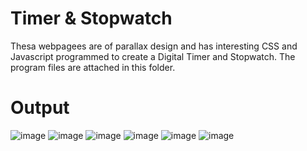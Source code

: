 # Timer & Stopwatch

Thesa webpagees are of parallax design and has interesting CSS and Javascript programmed to create a Digital Timer and Stopwatch.
The program files are attached in this folder.

# Output


![image](https://user-images.githubusercontent.com/95066409/213915087-5f2c97d6-6c83-4520-866f-9008b757aead.png)
![image](https://user-images.githubusercontent.com/95066409/213915325-96028d35-85ef-46d3-82b2-34a60a3ce55e.png)
![image](https://user-images.githubusercontent.com/95066409/213915369-0ba2c3b8-78ae-4551-bbf3-40fccebb2d96.png)
![image](https://user-images.githubusercontent.com/95066409/213915343-c5ab1f9b-22b3-457f-854c-84a34653a074.png)
![image](https://user-images.githubusercontent.com/95066409/213915271-431a0567-b794-44bd-b09a-c530af24e808.png)
![image](https://user-images.githubusercontent.com/95066409/213915411-0f9584b2-4b33-43ad-9895-e3e1305d9902.png)
